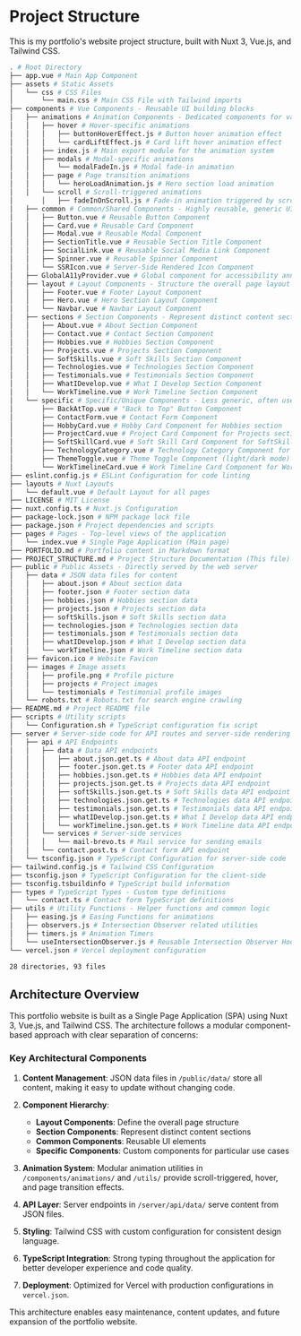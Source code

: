 # Project Structure

This is my portfolio's website project structure, built with Nuxt 3, Vue.js, and Tailwind CSS.

```zsh
. # Root Directory
├── app.vue # Main App Component
├── assets # Static Assets
│   └── css # CSS Files
│       └── main.css # Main CSS File with Tailwind imports
├── components # Vue Components - Reusable UI building blocks
│   ├── animations # Animation Components - Dedicated components for various animation types
│   │   ├── hover # Hover-specific animations
│   │   │   ├── buttonHoverEffect.js # Button hover animation effect
│   │   │   └── cardLiftEffect.js # Card lift hover animation effect
│   │   ├── index.js # Main export module for the animation system
│   │   ├── modals # Modal-specific animations
│   │   │   └── modalFadeIn.js # Modal fade-in animation
│   │   ├── page # Page transition animations
│   │   │   └── heroLoadAnimation.js # Hero section load animation
│   │   └── scroll # Scroll-triggered animations
│       │   ├── fadeInOnScroll.js # Fade-in animation triggered by scroll
│   ├── common # Common/Shared Components - Highly reusable, generic UI elements
│   │   ├── Button.vue # Reusable Button Component
│   │   ├── Card.vue # Reusable Card Component
│   │   ├── Modal.vue # Reusable Modal Component
│   │   ├── SectionTitle.vue # Reusable Section Title Component
│   │   ├── SocialLink.vue # Reusable Social Media Link Component
│   │   ├── Spinner.vue # Reusable Spinner Component
│   │   └── SSRIcon.vue # Server-Side Rendered Icon Component
│   ├── GlobalA11yProvider.vue # Global component for accessibility announcements (e.g., screen reader)
│   ├── layout # Layout Components - Structure the overall page layout
│   │   ├── Footer.vue # Footer Layout Component
│   │   ├── Hero.vue # Hero Section Layout Component
│   │   └── Navbar.vue # Navbar Layout Component
│   ├── sections # Section Components - Represent distinct content sections of the portfolio
│   │   ├── About.vue # About Section Component
│   │   ├── Contact.vue # Contact Section Component
│   │   ├── Hobbies.vue # Hobbies Section Component
│   │   ├── Projects.vue # Projects Section Component
│   │   ├── SoftSkills.vue # Soft Skills Section Component
│   │   ├── Technologies.vue # Technologies Section Component
│   │   ├── Testimonials.vue # Testimonials Section Component
│   │   ├── WhatIDevelop.vue # What I Develop Section Component
│   │   └── WorkTimeline.vue # Work Timeline Section Component
│   └── specific # Specific/Unique Components - Less generic, often used in one or two places
│       ├── BackAtTop.vue # "Back to Top" Button Component
│       ├── ContactForm.vue # Contact Form Component
│       ├── HobbyCard.vue # Hobby Card Component for Hobbies section
│       ├── ProjectCard.vue # Project Card Component for Projects section
│       ├── SoftSkillCard.vue # Soft Skill Card Component for SoftSkills section
│       ├── TechnologyCategory.vue # Technology Category Component for Technologies section
│       ├── ThemeToggle.vue # Theme Toggle Component (light/dark mode)
│       └── WorkTimelineCard.vue # Work Timeline Card Component for WorkTimeline section
├── eslint.config.js # ESLint Configuration for code linting
├── layouts # Nuxt Layouts
│   └── default.vue # Default Layout for all pages
├── LICENSE # MIT License
├── nuxt.config.ts # Nuxt.js Configuration
├── package-lock.json # NPM package lock file
├── package.json # Project dependencies and scripts
├── pages # Pages - Top-level views of the application
│   └── index.vue # Single Page Application (Main page)
├── PORTFOLIO.md # Portfolio content in Markdown format
├── PROJECT_STRUCTURE.md # Project Structure Documentation (This file)
├── public # Public Assets - Directly served by the web server
│   ├── data # JSON data files for content
│   │   ├── about.json # About section data
│   │   ├── footer.json # Footer section data
│   │   ├── hobbies.json # Hobbies section data
│   │   ├── projects.json # Projects section data
│   │   ├── softSkills.json # Soft Skills section data
│   │   ├── technologies.json # Technologies section data
│   │   ├── testimonials.json # Testimonials section data
│   │   ├── whatIDevelop.json # What I Develop section data
│   │   └── workTimeline.json # Work Timeline section data
│   ├── favicon.ico # Website Favicon
│   ├── images # Image assets
│   │   ├── profile.png # Profile picture
│   │   ├── projects # Project images
│   │   └── testimonials # Testimonial profile images
│   └── robots.txt # Robots.txt for search engine crawling
├── README.md # Project README file
├── scripts # Utility scripts
│   └── Configuration.sh # TypeScript configuration fix script
├── server # Server-side code for API routes and server-side rendering
│   ├── api # API Endpoints
│   │   ├── data # Data API endpoints
│   │   │   ├── about.json.get.ts # About data API endpoint
│   │   │   ├── footer.json.get.ts # Footer data API endpoint
│   │   │   ├── hobbies.json.get.ts # Hobbies data API endpoint
│   │   │   ├── projects.json.get.ts # Projects data API endpoint
│   │   │   ├── softSkills.json.get.ts # Soft Skills data API endpoint
│   │   │   ├── technologies.json.get.ts # Technologies data API endpoint
│   │   │   ├── testimonials.json.get.ts # Testimonials data API endpoint
│   │   │   ├── whatIDevelop.json.get.ts # What I Develop data API endpoint
│   │   │   └── workTimeline.json.get.ts # Work Timeline data API endpoint
│   │   └── services # Server-side services
│   │   │   └── mail-brevo.ts # Mail service for sending emails
│   │   └── contact.post.ts # Contact form API endpoint
│   └── tsconfig.json # TypeScript Configuration for server-side code
├── tailwind.config.js # Tailwind CSS Configuration
├── tsconfig.json # TypeScript Configuration for the client-side
├── tsconfig.tsbuildinfo # TypeScript build information
├── types # TypeScript Types - Custom type definitions
│   └── contact.ts # Contact form TypeScript definitions
├── utils # Utility Functions - Helper functions and common logic
│   ├── easing.js # Easing Functions for animations
│   ├── observers.js # Intersection Observer related utilities
│   ├── timers.js # Animation Timers
│   └── useIntersectionObserver.js # Reusable Intersection Observer Hook
└── vercel.json # Vercel deployment configuration

28 directories, 93 files
```

## Architecture Overview

This portfolio website is built as a Single Page Application (SPA) using Nuxt 3, Vue.js, and Tailwind CSS. The architecture follows a modular component-based approach with clear separation of concerns:

### Key Architectural Components

1. **Content Management**: JSON data files in `/public/data/` store all content, making it easy to update without changing code.

2. **Component Hierarchy**:
   - **Layout Components**: Define the overall page structure
   - **Section Components**: Represent distinct content sections
   - **Common Components**: Reusable UI elements
   - **Specific Components**: Custom components for particular use cases

3. **Animation System**: Modular animation utilities in `/components/animations/` and `/utils/` provide scroll-triggered, hover, and page transition effects.

4. **API Layer**: Server endpoints in `/server/api/data/` serve content from JSON files.

5. **Styling**: Tailwind CSS with custom configuration for consistent design language.

6. **TypeScript Integration**: Strong typing throughout the application for better developer experience and code quality.

7. **Deployment**: Optimized for Vercel with production configurations in `vercel.json`.

This architecture enables easy maintenance, content updates, and future expansion of the portfolio website.
